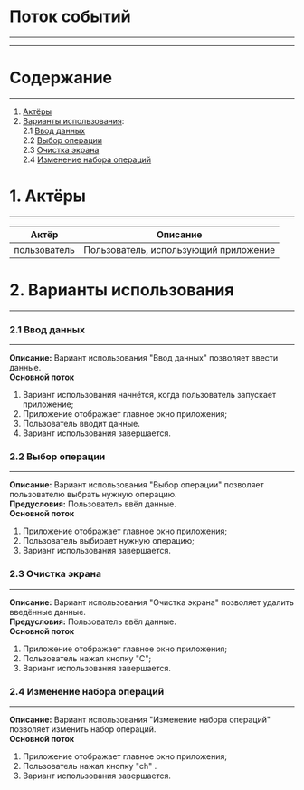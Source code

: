 # Поток событий
***
***
# Содержание 
_____
1) [Актёры]() 
2) [Варианты использования]():  
2.1 [Ввод данных]()  
2.2 [Выбор операции]()  
2.3 [Очистка экрана]()  
2.4 [Изменение набора операций]()  

# 1. Актёры
***
| Актёр                      | Описание           | 
| -------------              |:------------------:| 
| пользователь     | Пользователь, использующий приложение    |

# 2. Варианты использования
***
### 2.1 Ввод данных
***
**Описание:** Вариант использования "Ввод данных" позволяет ввести данные.<br>
**Основной поток**
1. Вариант использования начнётся, когда пользователь запускает приложение;
2. Приложение отображает главное окно приложения;
3. Пользователь вводит данные.
4. Вариант использования завершается.

### 2.2 Выбор операции
***
**Описание:** Вариант использования "Выбор операции" позволяет пользователю выбрать нужную операцию.  
**Предусловия:** Пользователь ввёл данные.  
**Основной поток**  
1. Приложение отображает главное окно приложения;
2. Пользователь выбирает нужную операцию;
3. Вариант использования завершается.

### 2.3 Очистка экрана
***
**Описание:** Вариант использования "Очистка экрана" позволяет удалить введённые данные.  
**Предусловия:** Пользователь ввёл данные.  
**Основной поток**  
1. Приложение отображает главное окно приложения;
2. Пользователь нажал кнопку "С";
3. Вариант использования завершается.

### 2.4 Изменение набора операций
***
**Описание:** Вариант использования "Изменение набора операций" позволяет изменить набор операций.  
**Основной поток**  
1. Приложение отображает главное окно приложения;
2. Пользователь нажал кнопку "ch" .
3. Вариант использования завершается.
